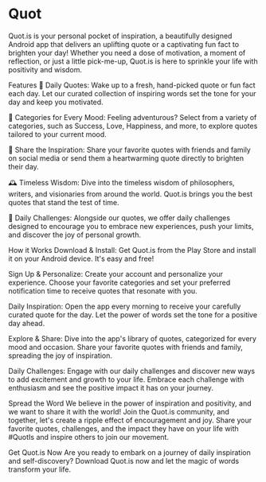 # Quot

Quot.is is your personal pocket of inspiration, a beautifully designed Android app that delivers an uplifting quote or a captivating fun fact to brighten your day! Whether you need a dose of motivation, a moment of reflection, or just a little pick-me-up, Quot.is is here to sprinkle your life with positivity and wisdom.

Features
🌟 Daily Quotes: Wake up to a fresh, hand-picked quote or fun fact each day. Let our curated collection of inspiring words set the tone for your day and keep you motivated.

🌈 Categories for Every Mood: Feeling adventurous? Select from a variety of categories, such as Success, Love, Happiness, and more, to explore quotes tailored to your current mood.

💌 Share the Inspiration: Share your favorite quotes with friends and family on social media or send them a heartwarming quote directly to brighten their day.

🕰️ Timeless Wisdom: Dive into the timeless wisdom of philosophers, writers, and visionaries from around the world. Quot.is brings you the best quotes that stand the test of time.

🎯 Daily Challenges: Alongside our quotes, we offer daily challenges designed to encourage you to embrace new experiences, push your limits, and discover the joy of personal growth.

How it Works
Download & Install: Get Quot.is from the Play Store and install it on your Android device. It's easy and free!

Sign Up & Personalize: Create your account and personalize your experience. Choose your favorite categories and set your preferred notification time to receive quotes that resonate with you.

Daily Inspiration: Open the app every morning to receive your carefully curated quote for the day. Let the power of words set the tone for a positive day ahead.

Explore & Share: Dive into the app's library of quotes, categorized for every mood and occasion. Share your favorite quotes with friends and family, spreading the joy of inspiration.

Daily Challenges: Engage with our daily challenges and discover new ways to add excitement and growth to your life. Embrace each challenge with enthusiasm and see the positive impact it has on your journey.

Spread the Word
We believe in the power of inspiration and positivity, and we want to share it with the world! Join the Quot.is community, and together, let's create a ripple effect of encouragement and joy. Share your favorite quotes, challenges, and the impact they have on your life with #QuotIs and inspire others to join our movement.

Get Quot.is Now
Are you ready to embark on a journey of daily inspiration and self-discovery? Download Quot.is now and let the magic of words transform your life.

